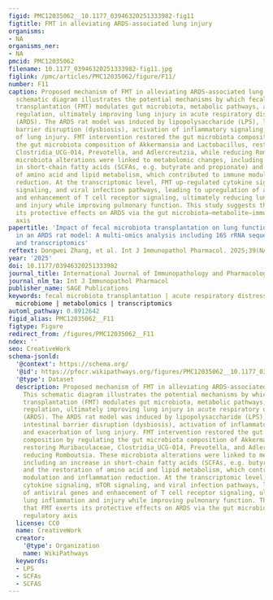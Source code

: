 ```yaml
---
figid: PMC12035062__10.1177_03946320251333982-fig11
figtitle: FMT in alleviating ARDS-associated lung injury
organisms:
- NA
organisms_ner:
- NA
pmcid: PMC12035062
filename: 10.1177_03946320251333982-fig11.jpg
figlink: /pmc/articles/PMC12035062/figure/F11/
number: F11
caption: Proposed mechanism of FMT in alleviating ARDS-associated lung injury. This
  schematic diagram illustrates the potential mechanisms by which fecal microbiota
  transplantation (FMT) modulates gut microbiota, metabolic pathways, and transcriptional
  regulation, ultimately improving lung injury in acute respiratory distress syndrome
  (ARDS). The ARDS rat model was induced by lipopolysaccharide (LPS), leading to intestinal
  barrier disruption (dysbiosis), activation of inflammatory signaling, and exacerbation
  of lung injury. FMT intervention restored the gut microbiota composition by regulating
  the gut microbiota composition of Akkermansia and Lactobacillus, restoring Muribaculaceae,
  Clostridia_UCG-014, Prevotella, and Adlercreutzia, while reducing Romboutsia. These
  microbiota alterations were linked to metabolomic changes, including an increase
  in short-chain fatty acids (SCFAs, e.g. butyrate and propionate) and the restoration
  of amino acid and lipid metabolism, which contributed to immune modulation and inflammation
  reduction. At the transcriptomic level, FMT up-regulated cytokine signaling, mTOR
  signaling, and viral infection pathways, leading to upregulation of antiviral genes
  and enhancement of T cell receptor signaling, ultimately reducing lung inflammation
  and injury while improving pulmonary function. This study suggests that FMT exerts
  its protective effects on ARDS via the gut microbiota–metabolite–immune regulatory
  axis
papertitle: 'Impact of fecal microbiota transplantation on lung function and gut microbiome
  in an ARDS rat model: A multi-omics analysis including 16S rRNA sequencing, metabolomics,
  and transcriptomics'
reftext: Dongwei Zhang, et al. Int J Immunopathol Pharmacol. 2025;39(NA).
year: '2025'
doi: 10.1177/03946320251333982
journal_title: International Journal of Immunopathology and Pharmacology
journal_nlm_ta: Int J Immunopathol Pharmacol
publisher_name: SAGE Publications
keywords: fecal microbiota transplantation | acute respiratory distress syndrome |
  microbiome | metabolomics | transcriptomics
automl_pathway: 0.8912642
figid_alias: PMC12035062__F11
figtype: Figure
redirect_from: /figures/PMC12035062__F11
ndex: ''
seo: CreativeWork
schema-jsonld:
  '@context': https://schema.org/
  '@id': https://pfocr.wikipathways.org/figures/PMC12035062__10.1177_03946320251333982-fig11.html
  '@type': Dataset
  description: Proposed mechanism of FMT in alleviating ARDS-associated lung injury.
    This schematic diagram illustrates the potential mechanisms by which fecal microbiota
    transplantation (FMT) modulates gut microbiota, metabolic pathways, and transcriptional
    regulation, ultimately improving lung injury in acute respiratory distress syndrome
    (ARDS). The ARDS rat model was induced by lipopolysaccharide (LPS), leading to
    intestinal barrier disruption (dysbiosis), activation of inflammatory signaling,
    and exacerbation of lung injury. FMT intervention restored the gut microbiota
    composition by regulating the gut microbiota composition of Akkermansia and Lactobacillus,
    restoring Muribaculaceae, Clostridia_UCG-014, Prevotella, and Adlercreutzia, while
    reducing Romboutsia. These microbiota alterations were linked to metabolomic changes,
    including an increase in short-chain fatty acids (SCFAs, e.g. butyrate and propionate)
    and the restoration of amino acid and lipid metabolism, which contributed to immune
    modulation and inflammation reduction. At the transcriptomic level, FMT up-regulated
    cytokine signaling, mTOR signaling, and viral infection pathways, leading to upregulation
    of antiviral genes and enhancement of T cell receptor signaling, ultimately reducing
    lung inflammation and injury while improving pulmonary function. This study suggests
    that FMT exerts its protective effects on ARDS via the gut microbiota–metabolite–immune
    regulatory axis
  license: CC0
  name: CreativeWork
  creator:
    '@type': Organization
    name: WikiPathways
  keywords:
  - LPS
  - SCFAs
  - SCFAS
---
```

